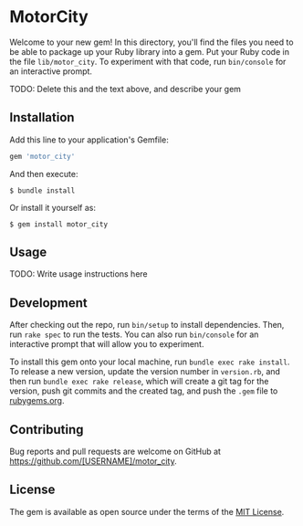 # MotorCity

Welcome to your new gem! In this directory, you'll find the files you need to be able to package up your Ruby library into a gem. Put your Ruby code in the file `lib/motor_city`. To experiment with that code, run `bin/console` for an interactive prompt.

TODO: Delete this and the text above, and describe your gem

## Installation

Add this line to your application's Gemfile:

```ruby
gem 'motor_city'
```

And then execute:

    $ bundle install

Or install it yourself as:

    $ gem install motor_city

## Usage

TODO: Write usage instructions here

## Development

After checking out the repo, run `bin/setup` to install dependencies. Then, run `rake spec` to run the tests. You can also run `bin/console` for an interactive prompt that will allow you to experiment.

To install this gem onto your local machine, run `bundle exec rake install`. To release a new version, update the version number in `version.rb`, and then run `bundle exec rake release`, which will create a git tag for the version, push git commits and the created tag, and push the `.gem` file to [rubygems.org](https://rubygems.org).

## Contributing

Bug reports and pull requests are welcome on GitHub at https://github.com/[USERNAME]/motor_city.

## License

The gem is available as open source under the terms of the [MIT License](https://opensource.org/licenses/MIT).
